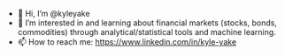 - 👋 Hi, I’m @kyleyake
- 🌱 I’m interested in and learning about financial markets (stocks, bonds, commodities) through analytical/statistical tools and machine learning.
- 📫 How to reach me: https://www.linkedin.com/in/kyle-yake

<!---
kyleyake/kyleyake is a ✨ special ✨ repository because its `README.md` (this file) appears on your GitHub profile.
You can click the Preview link to take a look at your changes.
--->
